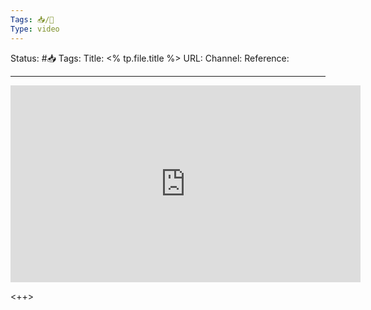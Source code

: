 ```yaml
---
Tags: 📥/🔴
Type: video
---
```


Status: #📥 
Tags: 
Title: <% tp.file.title %>
URL: 
Channel: 
Reference: 

---

<center>
	<iframe width="560" height="315" src="https://www.youtube.com/embed/" frameborder="0" allow="accelerometer; autoplay; encrypted-media; gyroscope; picture-in-picture" allow-fullscreen></iframe>
</center>

<++>